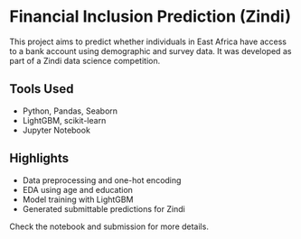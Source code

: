 # Financial Inclusion Prediction (Zindi)

This project aims to predict whether individuals in East Africa have access to a bank account using demographic and survey data. It was developed as part of a Zindi data science competition.

## Tools Used
- Python, Pandas, Seaborn
- LightGBM, scikit-learn
- Jupyter Notebook

## Highlights
- Data preprocessing and one-hot encoding
- EDA using age and education
- Model training with LightGBM
- Generated submittable predictions for Zindi

Check the notebook and submission for more details.
